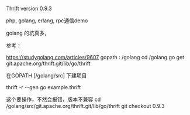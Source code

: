 Thrift version 0.9.3

php, golang, erlang, rpc通信demo

golang 的坑真多，

参考：

https://studygolang.com/articles/9607
gopath : /golang
cd /golang
go get git.apache.org/thrift.git/lib/go/thrift

在GOPATH [/golang/src] 下建项目 

thrift -r --gen go example.thrift

这个要操作，不然会报错，版本不兼容
cd /golang/src/git.apache.org/thrift.git/lib/go/thrift
git checkout 0.9.3

